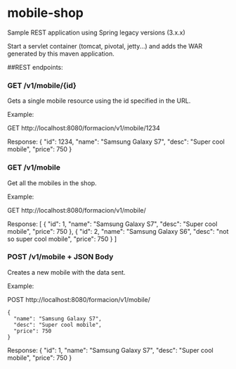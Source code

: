 # mobile-shop
Sample REST application using Spring legacy versions (3.x.x)

Start a servlet container (tomcat, pivotal, jetty...) and adds the WAR generated by this maven application.

##REST endpoints:
### GET /v1/mobile/{id}
Gets a single mobile resource using the id specified in the URL.

Example:

GET http://localhost:8080/formacion/v1/mobile/1234

Response:
    {
        "id": 1234,
        "name": "Samsung Galaxy S7",
        "desc": "Super cool mobile",
        "price": 750
    }

### GET /v1/mobile

Get all the mobiles in the shop.

Example:

GET http://localhost:8080/formacion/v1/mobile/

Response:
[
    {
        "id": 1,
        "name": "Samsung Galaxy S7",
        "desc": "Super cool mobile",
        "price": 750
    },
    {
        "id": 2,
        "name": "Samsung Galaxy S6",
        "desc": "not so super cool mobile",
        "price": 750
    }
]

### POST /v1/mobile + JSON Body

Creates a new mobile with the data sent.

Example:

POST http://localhost:8080/formacion/v1/mobile/

    {
      "name": "Samsung Galaxy S7",
      "desc": "Super cool mobile",
      "price": 750
    }

Response:
    {
        "id": 1,
        "name": "Samsung Galaxy S7",
        "desc": "Super cool mobile",
        "price": 750
    }

